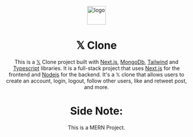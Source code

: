 <div align="center">

<img src="https://upload.wikimedia.org/wikipedia/commons/5/57/X_logo_2023_%28white%29.png" alt="logo" width="50" height="auto" />
  
# 𝕏 Clone
This is a [𝕏](https://x.com) Clone project built with [Next.js](https://nextjs.org/), [MongoDb](https://www.mongodb.com/), [Tailwind](https://tailwindcss.com/) and [Typescript](https://www.typescriptlang.org/) libraries. It is a full-stack project that uses [Next.js](https://nextjs.org/) for the frontend and [Nodejs](https://www.nodejs.org/) for the backend. It's a 𝕏 clone that allows users to create an account, login, logout, follow other users, like and retweet post, and more.

# Side Note: 
This is a MERN Project.
